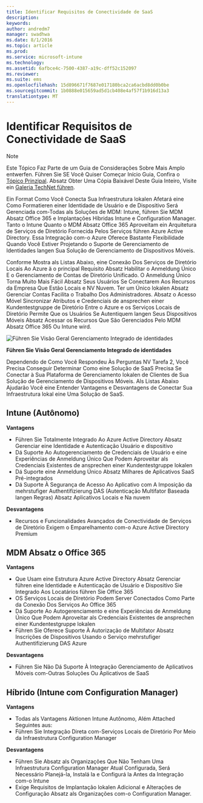 ```yaml
---
title: Identificar Requisitos de Conectividade de SaaS
description: 
keywords: 
author: andredm7
manager: swadhwa
ms.date: 8/1/2016
ms.topic: article
ms.prod: 
ms.service: microsoft-intune
ms.technology: 
ms.assetid: 6afbce4c-7500-4387-a19c-dff52c152097
ms.reviewer: 
ms.suite: ems
ms.openlocfilehash: 15d896671f7687e017180bca2ca6acbd8dd0b0be
ms.sourcegitcommit: 1b0888e015659ad5d1cb408e4af57f1b916d13a3
translationtype: MT
---
```

# <a name="identificar-requisitos-de-conectividade-de-saas"></a>Identificar Requisitos de Conectividade de SaaS

>[!NOTE]
>Este Tópico Faz Parte de um Guia de Considerações Sobre Mais Amplo entwerfen. Führen Sie SE Você Quiser Começar Início Guia, Confira o [Tópico Prinzipal](mdm-design-considerations-guide.md). Absatz Obter Uma Cópia Baixável Deste Guia Inteiro, Visite ein [Galeria TechNet führen](https://gallery.technet.microsoft.com/Mobile-Device-Management-7d401582).

Ein Format Como Você Conecta Sua Infraestrutura lokalen Afetará eine Como Formatieren einer Identidade de Usuário e de Dispositivo Será Gerenciada com-Todas als Soluções de MDM: Intune, führen Sie MDM Absatz Office 365 e Implantações Híbridas Intune e Configuration Manager. Tanto o Intune Quanto o MDM Absatz Office 365 Aproveitam ein Arquitetura de Serviços de Diretório Fornecida Pelos Serviços führen Azure Active Directory. Essa Integração com-o Azure Oferece Bastante Flexibilidade Quando Você Estiver Projetando o Suporte de Gerenciamento de Identidades langen Sua Solução de Gerenciamento de Dispositivos Móveis.

Conforme Mostra als Listas Abaixo, eine Conexão Dos Serviços de Diretório Locais Ao Azure ä o principal Requisito Absatz Habilitar o Anmeldung Único E o Gerenciamento de Contas de Diretório Unificado. O Anmeldung Único Torna Muito Mais Fácil Absatz Seus Usuários Se Conectarem Aos Recursos da Empresa Que Estão Locais e NV Nuvem. Ter um Único lokalen Absatz Gerenciar Contas Facilita o Trabalho Dos Administradores. Absatz o Acesso Móvel Sincronizar Atributos e Credenciais de ansprechen einer Kundentestgruppe de Diretório Entre o Azure e os Serviços Locais de Diretório Permite Que os Usuários Se Autentiquem langen Seus Dispositivos Móveis Absatz Acessar os Recursos Que São Gerenciados Pelo MDM Absatz Office 365 Ou Intune wird.

![Führen Sie Visão Geral Gerenciamento Integrado de identidades](./media/MDM_Figure_15.png)

**Führen Sie Visão Geral Gerenciamento Integrado de identidades**

Dependendo de Como Você Respondeu Às Perguntas NV Tarefa 2, Você Precisa Conseguir Determinar Como eine Solução de SaaS Precisa Se Conectar à Sua Plataforma de Gerenciamento lokalen de Clientes de Sua Solução de Gerenciamento de Dispositivos Móveis. Als Listas Abaixo Ajudarão Você eine Entender Vantagens e Desvantagens de Conectar Sua Infraestrutura lokal eine Uma Solução de SaaS.

## <a name="intune-autnomo"></a>Intune (Autônomo)

**Vantagens**

- Führen Sie Totalmente Integrado Ao Azure Active Directory Absatz Gerenciar eine Identidade e Autenticação Usuário e dispositivo
- Dá Suporte Ao Autogerenciamento de Credenciais de Usuário e eine Experiências de Anmeldung Único Que Podem Aproveitar als Credenciais Existentes de ansprechen einer Kundentestgruppe lokalen
- Dá Suporte eine Anmeldung Único Absatz Milhares de Aplicativos SaaS Pré-integrados
- Dá Suporte À Segurança de Acesso Ao Aplicativo com A Imposição da mehrstufiger Authentifizierung DAS (Autenticação Multifator Baseada langen Regras) Absatz Aplicativos Locais e Na nuvem

**Desvantagens**

- Recursos e Funcionalidades Avançados de Conectividade de Serviços de Diretório Exigem o Emparelhamento com-o Azure Active Directory Premium

## <a name="mdm-para-o-office-365"></a>MDM Absatz o Office 365

**Vantagens**

- Que Usam eine Estrutura Azure Active Directory Absatz Gerenciar führen eine Identidade e Autenticação de Usuário e Dispositivo Sie Integrado Aos Locatários führen Sie Office 365
- OS Serviços Locais de Diretório Podem Server Conectados Como Parte da Conexão Dos Serviços Ao Office 365
- Dá Suporte Ao Autogerenciamento e eine Experiências de Anmeldung Único Que Podem Aproveitar als Credenciais Existentes de ansprechen einer Kundentestgruppe lokalen
- Führen Sie Oferece Suporte À Autorização de Multifator Absatz Inscrições de Dispositivos Usando o Serviço mehrstufiger Authentifizierung DAS Azure

**Desvantagens**

- Führen Sie Não Dá Suporte À Integração Gerenciamento de Aplicativos Móveis com-Outras Soluções Ou Aplicativos de SaaS

## <a name="hbrido-intune-com-configmgr"></a>Híbrido (Intune com Configuration Manager)

**Vantagens**

- Todas als Vantagens Aktionen Intune Autônomo, Além Attached Seguintes aus:
 - Führen Sie Integração Direta com-Serviços Locais de Diretório Por Meio da Infraestrutura Configuration Manager

**Desvantagens**

- Führen Sie Absatz als Organizações Que Não Tenham Uma Infraestrutura Configuration Manager Atual Configurada, Será Necessário Planejá-la, Instalá la e Configurá la Antes da Integração com-o Intune
- Exige Requisitos de Implantação lokalen Adicional e Alterações de Configuração Absatz als Organizações com-o Configuration Manager.
